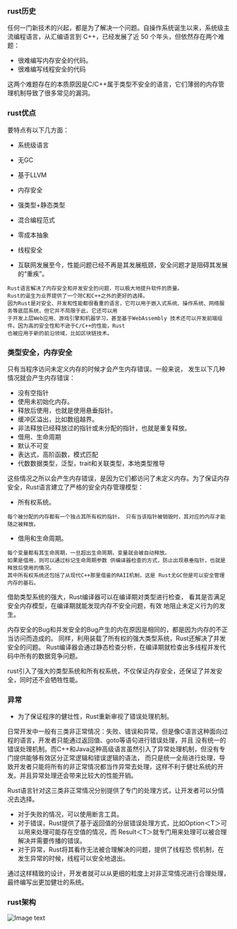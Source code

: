 ### rust历史

任何一门新技术的兴起，都是为了解决一个问题。自操作系统诞生以来，系统级主流编程语言，从汇编语言到 C++，已经发展了近 50 个年头，但依然存在两个难题：

- 很难编写内存安全的代码。
- 很难编写线程安全的代码

这两个难题存在的本质原因是C/C++属于类型不安全的语言，它们薄弱的内存管理机制导致了很多常见的漏洞。

### rust优点

要特点有以下几方面：

- 系统级语言
- 无GC
- 基于LLVM
- 内存安全
- 强类型+静态类型
- 混合编程范式
- 零成本抽象
- 线程安全

- 互联网发展至今，性能问题已经不再是其发展瓶颈，安全问题才是阻碍其发展的“重疾”。

```
Rust语言解决了内存安全和并发安全的问题，可以极大地提升软件的质量。
Rust的诞生为业界提供了一个除C和C++之外的更好的选择。
因为Rust是对安全、并发和性能都很看重的语言，它可以用于嵌入式系统、操作系统、网络服务等底层系统，但它并不局限于此，它还可以用
于开发上层Web应用、游戏引擎和机器学习，甚至基于WebAssembly 技术还可以开发前端组件。因为高的安全性和不逊于C/C++的性能，Rust
也被应用于新的前沿领域，比如区块链技术。
```

### 类型安全，内存安全

只有当程序访问未定义内存的时候才会产生内存错误。一般来说， 发生以下几种情况就会产生内存错误：

- 没有空指针
- 使用未初始化内存。
- 释放后使用，也就是使用悬垂指针。
- 缓冲区溢出，比如数组越界。
- 非法释放已经释放过的指针或未分配的指针，也就是重复释放。
- 借用、生命周期
- 默认不可变
- 表达式，高阶函数，模式匹配
- 代数数据类型，泛型，trait和关联类型，本地类型推导

这些情况之所以会产生内存错误，是因为它们都访问了未定义内存。为了保证内存安全，Rust语言建立了严格的安全内存管理模型：

- 所有权系统。

```
每个被分配的内存都有一个独占其所有权的指针。 只有当该指针被销毁时，其对应的内存才能随之被释放。 
```

- 借用和生命周期。

```
每个变量都有其生命周期，一旦超出生命周期，变量就会被自动释放。
如果是借用，则可以通过标记生命周期参数 供编译器检查的方式，防止出现悬垂指针，也就是释放后使用的情况。
其中所有权系统还包括了从现代C++那里借鉴的RAII机制，这是 Rust无GC但是可以安全管理内存的基石。
``` 

借助类型系统的强大，Rust编译器可以在编译期对类型进行检查， 看其是否满足安全内存模型，在编译期就能发现内存不安全问题，有效 地阻止未定义行为的发生。

内存安全的Bug和并发安全的Bug产生的内在原因是相同的，都是因为内存的不正当访问而造成的。 同样，利用装载了所有权的强大类型系统，Rust还解决了并发安全的问题。
Rust编译器会通过静态检查分析，在编译期就检查出多线程并发代码中所有的数据竞争问题。

rust引入了强大的类型系统和所有权系统，不仅保证内存安全，还保证了并发安全，同时还不会牺牲性能。

### 异常

- 为了保证程序的健壮性，Rust重新审视了错误处理机制。

日常开发中一般有三类非正常情况：失败、错误和异常。但是像C语言这种面向过程的语言，开发者只能通过返回值、goto等语句进行错误处理，并且
没有统一的错误处理机制。而C++和Java这种高级语言虽然引入了异常处理机制，但没有专门提供能够有效区分正常逻辑和错误逻辑的语法，
而只是统一全局进行处理，导致开发者只能将所有的非正常情况都当作异常去处理，这样不利于健壮系统的开发。并且异常处理还会带来比较大的性能开销。

Rust语言针对这三类非正常情况分别提供了专门的处理方式，让开发者可以分情况去选择。

- 对于失败的情况，可以使用断言工具。
- 对于错误，Rust提供了基于返回值的分层错误处理方式，比如Option＜T＞可以用来处理可能存在空值的情况，而 Result＜T＞就专门用来处理可以被合理解决并需要传播的错误。
- 对于异常，Rust将其看作无法被合理解决的问题，提供了线程恐 慌机制，在发生异常的时候，线程可以安全地退出。

通过这样精致的设计，开发者就可以从更细的粒度上对非正常情况进行合理处理，最终编写出更加健壮的系统。

### rust架构

![Image text](image/rust00.png)
